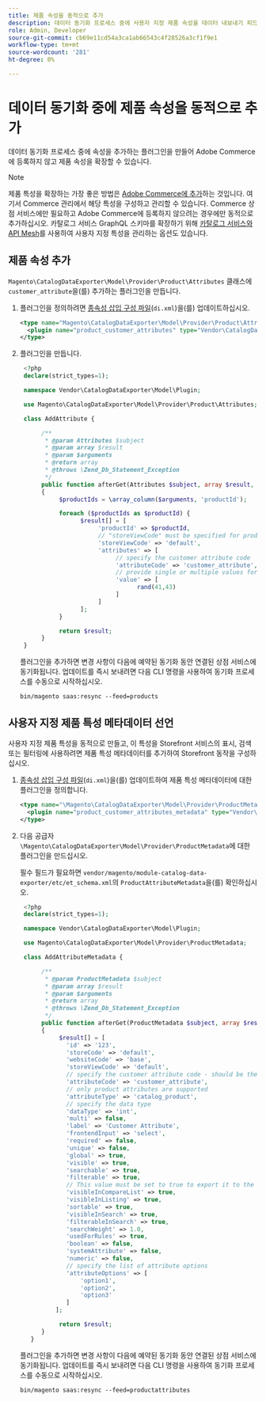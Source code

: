 ```yaml
---
title: 제품 속성을 동적으로 추가
description: 데이터 동기화 프로세스 중에 사용자 지정 제품 속성을 데이터 내보내기 피드에 동적으로 추가하는 방법을 알아봅니다.
role: Admin, Developer
source-git-commit: cb69e11cd54a3ca1ab66543c4f28526a3cf1f9e1
workflow-type: tm+mt
source-wordcount: '281'
ht-degree: 0%

---
```


# 데이터 동기화 중에 제품 속성을 동적으로 추가

데이터 동기화 프로세스 중에 속성을 추가하는 플러그인을 만들어 Adobe Commerce에 등록하지 않고 제품 속성을 확장할 수 있습니다.

>[!NOTE]
>
>제품 특성을 확장하는 가장 좋은 방법은 [Adobe Commerce에 추가](extensibility-and-customizations.md#add-product-attributes-to-adobe-commerce)하는 것입니다. 여기서 Commerce 관리에서 해당 특성을 구성하고 관리할 수 있습니다. Commerce 상점 서비스에만 필요하고 Adobe Commerce에 등록하지 않으려는 경우에만 동적으로 추가하십시오. 카탈로그 서비스 GraphQL 스키마를 확장하기 위해 [카탈로그 서비스와 API Mesh](../catalog-service/mesh.md)를 사용하여 사용자 지정 특성을 관리하는 옵션도 있습니다.

## 제품 속성 추가

`Magento\CatalogDataExporter\Model\Provider\Product\Attributes` 클래스에 `customer_attribute`을(를) 추가하는 플러그인을 만듭니다.

1. 플러그인을 정의하려면 [종속성 삽입 구성 파일](https://developer.adobe.com/commerce/php/development/build/dependency-injection-file/)&#x200B;(`di.xml`)을(를) 업데이트하십시오.

   ```xml
   <type name="Magento\CatalogDataExporter\Model\Provider\Product\Attributes">
     <plugin name="product_customer_attributes" type="Vendor\CatalogDataExporter\Model\Plugin\AddAttribute"/>
   </type>
   ```

1. 플러그인을 만듭니다.

   ```php
    <?php
    declare(strict_types=1);
   
    namespace Vendor\CatalogDataExporter\Model\Plugin;
   
    use Magento\CatalogDataExporter\Model\Provider\Product\Attributes;
   
    class AddAttribute {
   
         /**
          * @param Attributes $subject
          * @param array $result
          * @param $arguments
          * @return array
          * @throws \Zend_Db_Statement_Exception
          */
         public function afterGet(Attributes $subject, array $result, $arguments): array
         {
              $productIds = \array_column($arguments, 'productId');
   
              foreach ($productIds as $productId) {
                    $result[] = [
                         'productId' => $productId,
                         // "storeViewCode" must be specified for products where the customer attribute value should be set
                         'storeViewCode' => 'default',
                         'attributes' => [
                              // specify the customer attribute code
                              'attributeCode' => 'customer_attribute',
                              // provide single or multiple values for the attribute
                              'value' => [
                                    rand(41,43)
                              ]
                         ]
                    ];
              }
   
              return $result;
         }
    }
   ```

   플러그인을 추가하면 변경 사항이 다음에 예약된 동기화 동안 연결된 상점 서비스에 동기화됩니다. 업데이트를 즉시 보내려면 다음 CLI 명령을 사용하여 동기화 프로세스를 수동으로 시작하십시오.

   ```
   bin/magento saas:resync --feed=products
   ```

## 사용자 지정 제품 특성 메타데이터 선언

사용자 지정 제품 특성을 동적으로 만들고, 이 특성을 Storefront 서비스의 표시, 검색 또는 필터링에 사용하려면 제품 특성 메타데이터를 추가하여 Storefront 동작을 구성하십시오.

1. [종속성 삽입 구성 파일](https://developer.adobe.com/commerce/php/development/build/dependency-injection-file/)&#x200B;(`di.xml`)을(를) 업데이트하여 제품 특성 메타데이터에 대한 플러그인을 정의합니다.

   ```xml
   <type name="\Magento\CatalogDataExporter\Model\Provider\ProductMetadata">
     <plugin name="product_customer_attributes_metadata" type="Vendor\CatalogDataExporter\Model\Plugin\AddAttributeMetadata"/>
   </type>
   ```

1. 다음 공급자 `\Magento\CatalogDataExporter\Model\Provider\ProductMetadata`에 대한 플러그인을 만드십시오.

   필수 필드가 필요하면 `vendor/magento/module-catalog-data-exporter/etc/et_schema.xml`의 `ProductAttributeMetadata`을(를) 확인하십시오.

   ```php
    <?php
    declare(strict_types=1);
   
    namespace Vendor\CatalogDataExporter\Model\Plugin;
   
    use Magento\CatalogDataExporter\Model\Provider\ProductMetadata;
   
    class AddAttributeMetadata {
   
         /**
          * @param ProductMetadata $subject
          * @param array $result
          * @param $arguments
          * @return array
          * @throws \Zend_Db_Statement_Exception
          */
         public function afterGet(ProductMetadata $subject, array $result, $arguments): array
         {
              $result[] = [
                'id' => '123',
                'storeCode' => 'default',
                'websiteCode' => 'base',
                'storeViewCode' => 'default',
                // specify the customer attribute code - should be the same as used in the products attributes plugin
                'attributeCode' => 'customer_attribute',
                // only product attributes are supported
                'attributeType' => 'catalog_product',
                // specify the data type
                'dataType' => 'int',
                'multi' => false,
                'label' => 'Customer Attribute',
                'frontendInput' => 'select',
                'required' => false,
                'unique' => false,
                'global' => true,
                'visible' => true,
                'searchable' => true,
                'filterable' => true,
                // This value must be set to true to export it to the storefront services
                'visibleInCompareList' => true,
                'visibleInListing' => true,
                'sortable' => true,
                'visibleInSearch' => true,
                'filterableInSearch' => true,
                'searchWeight' => 1.0,
                'usedForRules' => true,
                'boolean' => false,
                'systemAttribute' => false,
                'numeric' => false,
                // specify the list of attribute options
                'attributeOptions' => [
                    'option1',
                    'option2',
                    'option3'
                ]
             ];
   
              return $result;
         }
      }
   ```

   플러그인을 추가하면 변경 사항이 다음에 예약된 동기화 동안 연결된 상점 서비스에 동기화됩니다. 업데이트를 즉시 보내려면 다음 CLI 명령을 사용하여 동기화 프로세스를 수동으로 시작하십시오.

   ```
   bin/magento saas:resync --feed=productattributes
   ```
